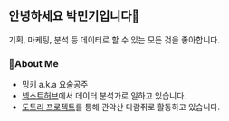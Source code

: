 ## 안녕하세요 박민기입니다🙂

기획, 마케팅, 분석 등 데이터로 할 수 있는 모든 것을 좋아합니다.

### 🔎About Me

+ 밍키 a.k.a 요술공주
+ [넥스트허브](https://www.nexthub.co.kr/)에서 데이터 분석가로 일하고 있습니다.
+ [도토리 프로젝트](https://mingkipark.notion.site/83389ead47a74179a9287fea9c8cb907)를 통해 관악산 다람쥐로 활동하고 있습니다.
